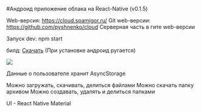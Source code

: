 #Андроид приложение облака на React-Native (v0.1.5)

Web-версия: https://cloud.spamigor.ru/
Git web-версии: https://github.com/pyshnenko/cloud
Серверная часть в гите web-версии

Запуск dev: npm start

билд: [Скачать](https://github.com/pyshnenko/cloud_react_native/raw/refs/heads/main/files/cloud_app.apk)
(При установке андроид ругается)

![](files/screen.gif)

Данные о пользователе хранит AsyncStorage

Можно загружать, скачивать, делиться файлами
Можно скачать папку архивом
Можно создавать, удалять и делиться папками

UI - React Native Material